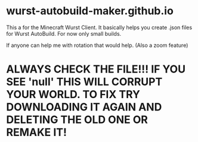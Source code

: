 # wurst-autobuild-maker.github.io

This a for the Minecraft Wurst Client. It basically helps you create .json files for Wurst AutoBuild. For now only small builds.

If anyone can help me with rotation that would help. (Also a zoom feature)

#   ALWAYS CHECK THE FILE!!! IF YOU SEE 'null' THIS WILL CORRUPT YOUR WORLD. TO FIX TRY DOWNLOADING IT AGAIN AND DELETING THE OLD ONE OR REMAKE IT!
